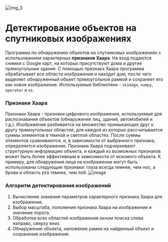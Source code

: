 ![img_3](https://user-images.githubusercontent.com/108347547/181920454-9a2f3ea5-75a7-48c1-868d-6c9bf3f90386.jpg)

# Детектирование объектов на спутниковых изображениях
Программа по обнаружению объектов на спутниковых изображениях с использованием характерных **признаков Хаара**. На вход подаются снимки с Google карт, на которых присутствуют дома и другие прямоугольные здания. С помощью признака Хаара программа обрабатывает все области изображения и находит дом, после чего выделяет обнаруженный объект прямоугольной рамкой и сохраняет его как новое изображение. Используемые библиотеки - `skimage`, `numpy`, `operator` и `os`.

### Признаки Хаара
Признаки Хаара - признаки цифрового изображения, используемые для распознавания объектов (обнаружение лиц, зданий, автомобилей и т.д.). Изображение разбивается на множество примыкающих друг к другу прямоугольных областей, для каждой из которых рассчитывается суммы элементов в темной и светлой областях. После суммы элементов сравниваются, и, в зависимости от выбранного признака, определяется изображение. Признаки Хаара подчеркивают структурную информацию объекта, и каждый из возможных признаков может быть более эффективным в зависимости от искомого объекта. К примеру, для обнаружения лица на изображении могут быть использованы следующие признаки: глаза всегда темнее, чем нос, а брови и область рта темнее, чем лоб.
![image](https://user-images.githubusercontent.com/108347547/181924821-0534e35c-05ba-4ca1-8119-cf989c5ba9a1.png)

### Алгоритм детектирования изображений
1. Вычисление знакения параметров характерного признака Хаара для изображения.
2. Выбор масштаба, положения признака Хаара на изображении и значение порога.
3. Обработка всех областей изображения окном поиска слева направо, сверху вниз.
4. Обнаружение объекта, наложение рамки на найденный объект и сохранение изображения.


